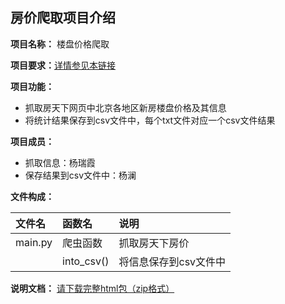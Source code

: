 ## 房价爬取项目介绍 ##
**项目名称：** 楼盘价格爬取

**项目要求：**[详情参见本链接](https://github.com/superxiaoqiang/blcu_py_nlp/blob/master/week4_Python_Basics_3.md)

**项目功能：**
- 抓取房天下网页中北京各地区新房楼盘价格及其信息
- 将统计结果保存到csv文件中，每个txt文件对应一个csv文件结果

**项目成员：**
- 抓取信息：杨瑞霞
- 保存结果到csv文件中：杨澜
    
**文件构成：**

| 文件名 | 函数名 | 说明 |
| :--- | :--- | :--- |
| main.py | 爬虫函数 | 抓取房天下房价 |
|  | into_csv() | 将信息保存到csv文件中|

**说明文档：** [请下载完整html包（zip格式）](https://github.com/yangruixia/nlp/blob/master/projects/%E7%88%AC%E5%8F%96%E6%88%BF%E4%BB%B7/%E8%AF%B4%E6%98%8E%E6%96%87%E6%A1%A3.zip)
